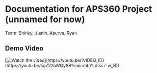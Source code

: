 # Documentation for APS360 Project (unnamed for now)
Team: Shirley, Justin, Apurva, Ryan

## Demo Video
[![Watch the video](https://img.youtube.com/vi/[VIDEO_ID](https://youtu.be/sgZ22oWQy88?si=iarhLYLdtss7-w_B)/maxresdefault.jpg)](https://youtu.be/[VIDEO_ID](https://youtu.be/sgZ22oWQy88?si=iarhLYLdtss7-w_B))




